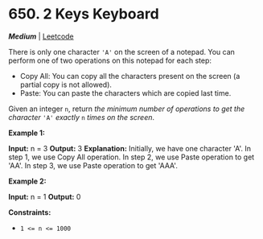 # 650. 2 Keys Keyboard

**_Medium_** | [Leetcode](https://leetcode.com/problems/2-keys-keyboard/)

There is only one character `'A'` on the screen of a notepad. You can perform one of two operations on this notepad for each step:

- Copy All: You can copy all the characters present on the screen (a partial copy is not allowed).
- Paste: You can paste the characters which are copied last time.

Given an integer `n`, return _the minimum number of operations to get the character_ `'A'` _exactly_ `n` _times on the screen_.

**Example 1:**

**Input:** n = 3
**Output:** 3
**Explanation:** Initially, we have one character 'A'.
In step 1, we use Copy All operation.
In step 2, we use Paste operation to get 'AA'.
In step 3, we use Paste operation to get 'AAA'.

**Example 2:**

**Input:** n = 1
**Output:** 0

**Constraints:**

- `1 <= n <= 1000`
